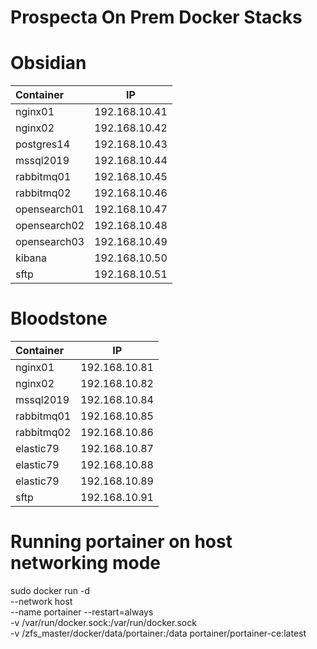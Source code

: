 # Prospecta On Prem Docker Stacks

# Obsidian
| Container      |       IP        |
| :--            |       :--:      |
| nginx01        | 192.168.10.41   |
| nginx02        | 192.168.10.42   |
| postgres14     | 192.168.10.43   |
| mssql2019      | 192.168.10.44   |
| rabbitmq01     | 192.168.10.45   |
| rabbitmq02     | 192.168.10.46   |
| opensearch01   | 192.168.10.47   |
| opensearch02   | 192.168.10.48   |
| opensearch03   | 192.168.10.49   |
| kibana         | 192.168.10.50   |
| sftp           | 192.168.10.51   |

# Bloodstone
| Container      |       IP        |
| :--            |       :--:      |
| nginx01        | 192.168.10.81   |
| nginx02        | 192.168.10.82   |
| mssql2019      | 192.168.10.84   |
| rabbitmq01     | 192.168.10.85   |
| rabbitmq02     | 192.168.10.86   |
| elastic79      | 192.168.10.87   |
| elastic79      | 192.168.10.88   |
| elastic79      | 192.168.10.89   |
| sftp           | 192.168.10.91   |

# Running portainer on host networking mode
sudo docker run -d \
  --network host \
  --name portainer --restart=always \
  -v /var/run/docker.sock:/var/run/docker.sock \
  -v /zfs_master/docker/data/portainer:/data portainer/portainer-ce:latest
